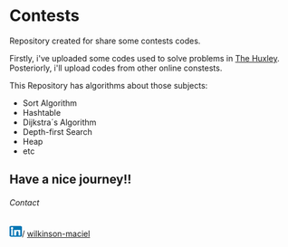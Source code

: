 # Contests
Repository created for share some contests codes. 

Firstly, i've uploaded some codes used to solve problems in [The Huxley](https://www.thehuxley.com/). Posteriorly, i'll 
upload codes from other online constests.


This Repository has algorithms about those subjects:

* Sort Algorithm
* Hashtable
* Dijkstra´s Algorithm
* Depth-first Search
* Heap
* etc

## Have a nice journey!!









###### Contact
![alt text](https://github.com/Wms5/Contests/blob/master/linked.png?raw=true)/ [wilkinson-maciel](https://www.linkedin.com/in/wilkinson-maciel)


